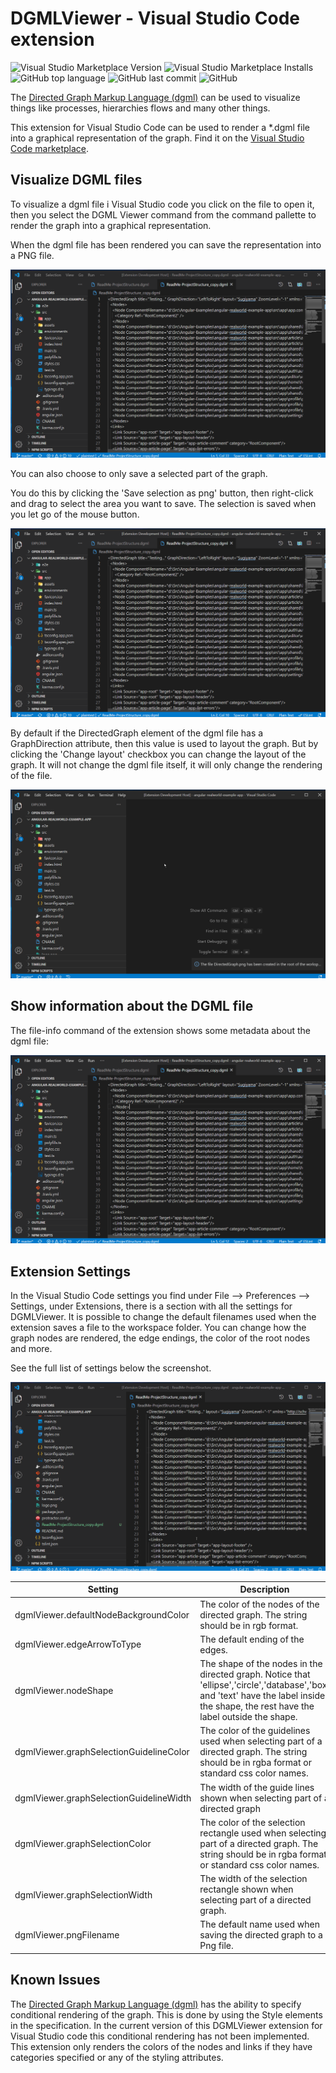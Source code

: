 # DGMLViewer - Visual Studio Code extension

![Visual Studio Marketplace Version](https://img.shields.io/visual-studio-marketplace/v/coderAllan.vscode-dgmlviewer) ![Visual Studio Marketplace Installs](https://img.shields.io/visual-studio-marketplace/i/coderAllan.vscode-dgmlviewer) ![GitHub top language](https://img.shields.io/github/languages/top/CoderAllan/vscode-dgmlviewer.svg) ![GitHub last commit](https://img.shields.io/github/last-commit/CoderAllan/vscode-dgmlviewer.svg) ![GitHub](https://img.shields.io/github/license/CoderAllan/vscode-dgmlviewer.svg)

The [Directed Graph Markup Language (dgml)](https://en.wikipedia.org/wiki/DGML) can be used to visualize things like processes, hierarchies flows and many other things.

This extension for Visual Studio Code can be used to render a *.dgml file into a graphical representation of the graph. Find it on the [Visual Studio Code marketplace](https://marketplace.visualstudio.com/items?itemName=coderAllan.vscode-dgmlviewer).

## Visualize DGML files

To visualize a dgml file i Visual Studio code you click on the file to open it, then you select the DGML Viewer command from the command pallette to render the graph into a graphical representation.

When the dgml file has been rendered you can save the representation into a PNG file.

![DGML file info](https://github.com/CoderAllan/vscode-dgmlviewer/raw/main/images/dgmlViewer_save.gif)

You can also choose to only save a selected part of the graph.

You do this by clicking the 'Save selection as png' button, then right-click and drag to select the area you want to save. The selection is saved when you let go of the mouse button.

![DGML file info](https://github.com/CoderAllan/vscode-dgmlviewer/raw/main/images/dgmlViewer_saveSelection.gif)

By default if the DirectedGraph element of the dgml file has a GraphDirection attribute, then this value is used to layout the graph. But by clicking the 'Change layout' checkbox you can change the layout of the graph. It will not change the dgml file itself, it will only change the rendering of the file.

![DGML file info](https://github.com/CoderAllan/vscode-dgmlviewer/raw/main/images/dgmlViewer_changeLayout.gif)

## Show information about the DGML file

The file-info command of the extension shows some metadata about the dgml file:

![DGML file info](https://github.com/CoderAllan/vscode-dgmlviewer/raw/main/images/dgmlViewer_fileinfo.gif)

## Extension Settings

In the Visual Studio Code settings you find under File --> Preferences --> Settings, under Extensions, there is a section with all the settings for DGMLViewer. It is possible to change the default filenames used when the extension saves a file to the workspace folder. You can change how the graph nodes are rendered, the edge endings, the color of the root nodes and more.

See the full list of settings below the screenshot.

![DGMLViewer settings](https://github.com/CoderAllan/vscode-dgmlviewer/raw/main/images/dgmlViewer_settings.gif)

| Setting | Description |
| --- | --- |
| dgmlViewer.defaultNodeBackgroundColor | The color of the nodes of the directed graph. The string should be in rgb format. |
| dgmlViewer.edgeArrowToType | The default ending of the edges. |
| dgmlViewer.nodeShape | The shape of the nodes in the directed graph. Notice that 'ellipse','circle','database','box' and 'text' have the label inside the shape, the rest have the label outside the shape. |
| dgmlViewer.graphSelectionGuidelineColor | The color of the guidelines used when selecting part of a directed graph. The string should be in rgba format or standard css color names. |
| dgmlViewer.graphSelectionGuidelineWidth | The width of the guide lines shown when selecting part of a directed graph |
| dgmlViewer.graphSelectionColor | The color of the selection rectangle used when selecting part of a directed graph. The string should be in rgba format or standard css color names. |
| dgmlViewer.graphSelectionWidth | The width of the selection rectangle shown when selecting part of a directed graph. |
| dgmlViewer.pngFilename | The default name used when saving the directed graph to a Png file. |

## Known Issues

The [Directed Graph Markup Language (dgml)](https://en.wikipedia.org/wiki/DGML) has the ability to specify conditional rendering of the graph. This is done by using the Style elements in the specification. In the current version of this DGMLViewer extension for Visual Studio code this conditional rendering has not been implemented. This extension only renders the colors of the nodes and links if they have categories specified or any of the styling attributes.
